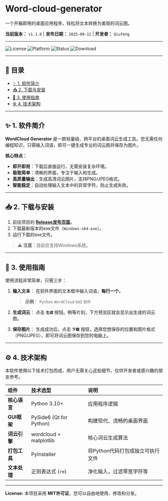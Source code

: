 # Word-cloud-generator

一个开箱即用的桌面应用程序，轻松将文本转换为美观的词云图。

**当前版本：** `v1.1.0` | **发布日期：** `2025-09-12` | **开发者：** `Qiufeng`

---
![License](https://img.shields.io/badge/License-MIT-blue.svg)
![Platform](https://img.shields.io/badge/Platform-Windows-lightgrey.svg)
![Status](https://img.shields.io/badge/Status-Stable-brightgreen.svg)
![Download](https://img.shields.io/badge/Download-Latest_Release-success.svg)

---

## 📁 目录
- [✨ 1. 软件简介](#-1-软件简介)
- [📥 2. 下载与安装](#-2-下载与安装)
- [🎯 3. 使用指南](#-3-使用指南)
- [⚙️ 4. 技术架构](#️-4-技术架构)

---

## ✨ 1. 软件简介

**WordCloud Generator** 是一款轻量级、跨平台的桌面词云生成工具。您无需任何编程知识，只需输入词语，即可一键生成专业的词云图并保存为图片。

**核心特点：**
- **即开即用**：下载后直接运行，无需安装复杂环境。
- **极致简单**：清晰的界面，专注于输入和生成。
- **高质量输出**：生成高清词云图片，支持PNG/JPEG格式。
- **智能稳定**：自动处理输入文本中的异常字符，防止生成失败。

---

## 📥 2. 下载与安装

1.  前往项目的 **[Release发布页面](https://github.com/qiufengcute/Word-cloud-generator/releases)**。
2.  下载最新版本的exe文件（`Windows-x64.exe`）。
3.  运行下载的exe文件。

> **⚠️ 注意**：目前仅支持Windows系统。

---

## 🎯 3. 使用指南

使用流程非常简单，只需三步：

1.  **输入文本**：
    在软件界面的文本框中输入词语，**每行一个**。
    > **示例**：
    > `Python`
    > `WordCloud`
    > `GUI`
    > `软件`

2.  **生成词云**：
    点击 **`生成`** 按钮。稍等片刻，下方预览区就会显示出生成的词云图。

3.  **保存图片**：
    生成成功后，点击 **`下载`** 按钮，选择您想保存的位置和图片格式（PNG/JPEG），即可将词云图保存到您的电脑上。

---

## ⚙️ 4. 技术架构

本软件使用以下技术打包而成，用户无需关心这些细节，仅供开发者或感兴趣的朋友参考。

| 组件 | 技术选型 | 说明 |
| :--- | :--- | :--- |
| **核心语言** | Python 3.10+ | 应用程序逻辑 |
| **GUI框架** | PySide6 (Qt for Python) | 构建现代、流畅的桌面界面 |
| **词云引擎** | wordcloud + matplotlib | 核心词云生成算法 |
| **打包工具** | PyInstaller | 将Python代码打包成独立可执行文件 |
| **文本处理** | 正则表达式 (`re`) | 净化输入，过滤零宽字符等 |

---

**License:** 本项目采用 **MIT许可证**，您可以自由地使用、修改和分发。

